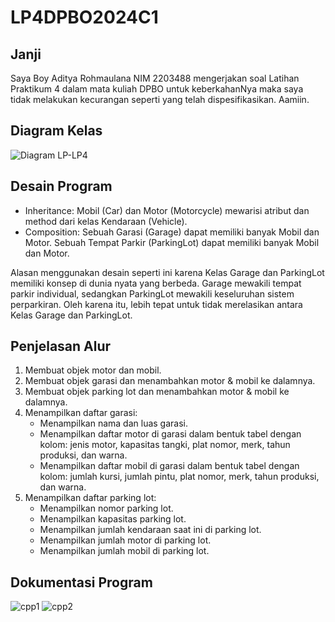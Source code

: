 # LP4DPBO2024C1

## Janji
Saya Boy Aditya Rohmaulana NIM 2203488 mengerjakan
soal Latihan Praktikum 4 dalam mata kuliah DPBO
untuk keberkahanNya maka saya tidak melakukan kecurangan seperti yang telah dispesifikasikan. Aamiin.

## Diagram Kelas
![Diagram LP-LP4](https://github.com/boyaditya/LP4DPBO2024C1/assets/135103722/006d6f8f-dfbc-4aa0-aae1-877ace168365)


## Desain Program
- Inheritance:
Mobil (Car) dan Motor (Motorcycle) mewarisi atribut dan method dari kelas Kendaraan (Vehicle).
- Composition:
Sebuah Garasi (Garage) dapat memiliki banyak Mobil dan Motor.
Sebuah Tempat Parkir (ParkingLot) dapat memiliki banyak Mobil dan Motor.

Alasan menggunakan desain seperti ini karena Kelas Garage dan ParkingLot memiliki konsep di dunia nyata yang berbeda. Garage mewakili tempat parkir individual, sedangkan ParkingLot mewakili keseluruhan sistem perparkiran. Oleh karena itu, lebih tepat untuk tidak merelasikan antara Kelas Garage dan ParkingLot.

## Penjelasan Alur
1. Membuat objek motor dan mobil.
2. Membuat objek garasi dan menambahkan motor & mobil ke dalamnya.
3. Membuat objek parking lot dan menambahkan motor & mobil ke dalamnya.
4. Menampilkan daftar garasi:
   - Menampilkan nama dan luas garasi.
   - Menampilkan daftar motor di garasi dalam bentuk tabel dengan kolom: jenis motor, kapasitas tangki, plat nomor, merk, tahun produksi, dan warna.
   - Menampilkan daftar mobil di garasi dalam bentuk tabel dengan kolom: jumlah kursi, jumlah pintu, plat nomor, merk, tahun produksi, dan warna.
5. Menampilkan daftar parking lot:
   - Menampilkan nomor parking lot.
   - Menampilkan kapasitas parking lot.
   - Menampilkan jumlah kendaraan saat ini di parking lot.
   - Menampilkan jumlah motor di parking lot.
   - Menampilkan jumlah mobil di parking lot.


## Dokumentasi Program
![cpp1](https://github.com/boyaditya/LP4DPBO2024C1/assets/135103722/fce00ed1-29fd-45c0-9e65-d9960a6e02cc)
![cpp2](https://github.com/boyaditya/LP4DPBO2024C1/assets/135103722/0eba6f0f-f018-4128-a109-a38e552f5bd9)

